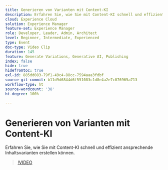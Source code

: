 ```yaml
---
title: Generieren von Varianten mit Content-KI
description: Erfahren Sie, wie Sie mit Content-KI schnell und effizient ansprechende Inhaltsvarianten erstellen können.
cloud: Experience Cloud
solution: Experience Manager
feature-set: Experience Manager
role: Developer, Leader, Admin, Architect
level: Beginner, Intermediate, Experienced
type: Event
doc-type: Video Clip
duration: 145
feature: Generate Variations, Generative AI, Publishing
index: false
hide: true
hidefromtoc: true
exl-id: 885dd083-79f1-49c4-88cc-7594aaa3fdbf
source-git-commit: b11d9d6844d6f551083c1d8e4a2e7c076965a713
workflow-type: ht
source-wordcount: '38'
ht-degree: 100%

---
```


# Generieren von Varianten mit Content-KI

Erfahren Sie, wie Sie mit Content-KI schnell und effizient ansprechende Inhaltsvarianten erstellen können.

>[!VIDEO](https://video.tv.adobe.com/v/3459227/?learn=on&enablevpops)
